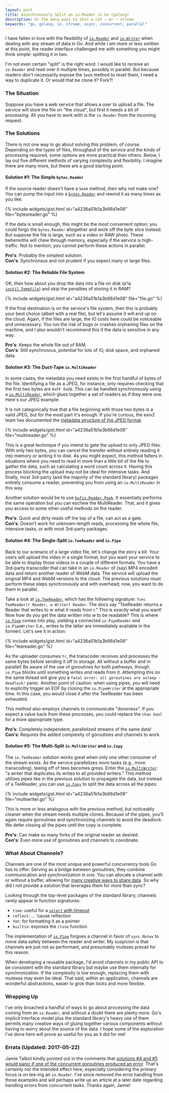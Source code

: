 ```yaml
---
layout: post
title: Asynchronously Split an io.Reader in Go (golang)
description: Or the many ways to skin a cat — er — stream
keywords: "go, golang, io, stream, async, concurrent, parallel"
---
```


I have fallen in love with the flexibility of [`io.Reader`][reader] and [`io.Writer`][writer] when dealing with any stream of data in Go. And while I am more or less smitten at this point, the reader interface challenged me with something you might think simple: splitting it in two.

I'm not even certain "split" is the right word. I would like to receive an `io.Reader` and read over it multiple times, possibly in parallel. But because readers don't necessarily expose the `Seek` method to reset them, I need a way to duplicate it. Or would that be clone it? Fork?!

### The Situation

Suppose you have a web service that allows a user to upload a file. The service will store the file on "the cloud", but first it needs a bit of processing. All you have to work with is the `io.Reader` from the incoming request.

### The Solutions

There is not one way to go about solving this problem, of course. Depending on the types of files, throughput of the service and the kinds of processing required, some options are more practical than others. Below, I lay out five different methods of varying complexity and flexibility. I imagine there are many more, but these are a good starting point.

#### Solution #1: The Simple `bytes.Reader`

If the source reader doesn't have a `Seek` method, then why not make one? You can pump the input into a [`bytes.Reader`][bytes] and rewind it as many times as you like:

{% include widgets/gist.html id="a4236a51b1a3b66d1e08" file="bytesreader.go" %}

If the data is small enough, this might be the most convenient option; you could forgo the `bytes.Reader` altogether and work off the byte slice instead. But suppose the file is large, such as a video or RAW photo. These behemoths will chew through memory, especially if the service is high-traffic. Not to mention, you cannot perform these actions in parallel.

**Pro's**: Probably the simplest solution.<br/>
**Con's**: Synchronous and not prudent if you expect many or large files.

#### Solution #2: The Reliable File System

OK, then how about you drop the data into a file on disk (a'la [`ioutil.TempFile`][tempFile]) and skip the penalties of storing it in RAM?

{% include widgets/gist.html id="a4236a51b1a3b66d1e08" file="file.go" %}

If the final destination is on the service's file system, then this is probably your best choice (albeit with a real file), but let's assume it will end up on the cloud. Again, if the files are large, the IO costs here could be noticeable and unnecessary. You run the risk of bugs or crashes orphaning files on the machine, and I also wouldn't recommend this if the data is sensitive in any way.

**Pro's**: Keeps the whole file out of RAM.<br/>
**Con's**: Still synchronous, potential for lots of IO, disk space, and orphaned data.

#### Solution #3: The Duct-Tape `io.MultiReader`

In some cases, the metadata you need exists in the first handful of bytes of the file. Identifying a file as a JPEG, for instance, only requires checking that the first two bytes are `0xFF 0xD8`. This can be handled synchronously using a [`io.MultiReader`][multiReader], which glues together a set of readers as if they were one. Here's our JPEG example:

<aside>It is not categorically true that a file beginning with those two bytes is a valid JPEG, but for the most part it's enough. If you're curious, the exiv2 team has documented the <a href="http://dev.exiv2.org/projects/exiv2/wiki/The_Metadata_in_JPEG_files">metadata structure of the JPEG format</a>.</aside>

{% include widgets/gist.html id="a4236a51b1a3b66d1e08" file="multireader.go" %}

This is a great technique if you intend to gate the upload to only JPEG files. With only two bytes, you can cancel the transfer without entirely reading it into memory or writing it to disk. As you might expect, this method falters in situations where you need to read in more than a little bit of the file to gather the data, such as calculating a word count across it. Having this process blocking the upload may not be ideal for intensive tasks. And finally, most 3rd-party (and the majority of the standard library) packages entirely consume a reader, preventing you from using an `io.MultiReader` in this way.

Another solution would be to use [`bufio.Reader.Peek`][peek]. It essentially performs the same operation but you can eschew the MultiReader. That, and it gives you access to some other useful methods on the reader.

**Pro's**: Quick and dirty reads off the top of a file, can act as a gate.<br/>
**Con's**: Doesn't work for unknown-length reads, processing the whole file, intensive tasks, or with most 3rd-party packages.

#### Solution #4: The Single-Split `io.TeeReader` and `io.Pipe`

Back to our scenario of a large video file, let's change the story a bit. Your users will upload the video in a single format, but you want your service to be able to display those videos in a couple of different formats. You have a 3rd-party transcoder that can take in an `io.Reader` of (say) MP4 encoded data and return another reader of WebM data. The service will upload the original MP4 and WebM versions to the cloud. The previous solutions must perform these steps synchronously and with overhead; now, you want to do them in parallel.

Take a look at [`io.TeeReader`][teeReader], which has the following signature: `func TeeReader(r Reader, w Writer) Reader`. The docs say "TeeReader returns a Reader that writes to w what it reads from r." This is *exactly* what you want! Now how do you get the data written into *w* to be readable? This is where [`io.Pipe`][pipe] comes into play, yielding a connected `io.PipeReader` and `io.PipeWriter` (i.e., writes to the latter are immediately available in the former). Let's see it in action:

{% include widgets/gist.html id="a4236a51b1a3b66d1e08" file="teereader.go" %}

As the uploader consumes `tr`, the transcoder receives and processes the same bytes before sending it off to storage. All without a buffer and in parallel! Be aware of the use of goroutines for both pathways, though. `io.Pipe` blocks until something writes *and* reads from it. Attempting this on the same thread will give you a `fatal error: all goroutines are asleep - deadlock!` panic. Another point of caution: when using pipes, you will need to explicitly trigger an EOF by closing the `io.PipeWriter` at the appropriate time. In this case, you would close it after the TeeReader has been exhausted.

This method also employs channels to communicate "doneness". If you expect a value back from these processes, you could replace the `chan bool` for a more appropriate type.

**Pro's**: Completely independent, parallelized streams of the same data!<br/>
**Con's**: Requires the added complexity of goroutines and channels to work.

#### Solution #5: The Multi-Split `io.MultiWriter` and `io.Copy`

The `io.TeeReader` solution works great when only one other consumer of the stream exists. As the service parallelizes more tasks (e.g., more transcoding), teeing off of tees becomes gross. Enter the [`io.MultiWriter`][multiWriter]: "a writer that duplicates its writes to all provided writers." This method utilizes pipes like in the previous solution to propagate the data, but instead of a TeeReader, you can use [`io.Copy`][copy] to split the data across all the pipes:

{% include widgets/gist.html id="a4236a51b1a3b66d1e08" file="multiwriter.go" %}

This is more or less analogous with the previous method, but noticeably cleaner when the stream needs multiple clones. Because of the pipes, you'll again require goroutines and synchronizing channels to avoid the deadlock. We defer closing all the pipes until the copy is complete.

**Pro's**: Can make as many forks of the original reader as desired.<br/>
**Con's**: Even more use of goroutines and channels to coordinate.

### What About Channels?

Channels are one of the most unique and powerful concurrency tools Go has to offer. Serving as a bridge between goroutines, they combine communication and synchronization in one. You can allocate a channel with or without a buffer, allowing for [many creative ways to share data][channels]. So why did I not provide a solution that leverages them for more than sync?

Looking through the top-level packages of the standard library, channels rarely appear in function signatures:

* `time`: useful for a [`select` with timeout][chanTimeout]
* `reflect`: … 'cause reflection
* `fmt`: for formatting it as a pointer
* `builtin`: exposes the `close` function

The implementation of [`io.Pipe`][pipeSrc] forgoes a channel in favor of `sync.Mutex` to move data safely between the reader and writer. My suspicion is that channels are just not as performant, and presumably mutexes prevail for this reason.

When developing a reusable package, I'd avoid channels in my public API to be consistent with the standard library but maybe use them internally for synchronization. If the complexity is low enough, replacing them with mutexes may even be ideal. That said, within an application, channels are wonderful abstractions, easier to grok than locks and more flexible.

### Wrapping Up

I've only broached a handful of ways to go about processing the data coming from an `io.Reader`, and without a doubt there are plenty more. Go's implicit interface model plus the standard library's heavy use of them permits many creative ways of gluing together various components without having to worry about the source of the data. I hope some of the exploration I've done here will prove as useful for you as it did for me!

### Errata (Updated: 2017-05-22)

Jamie Talbot kindly pointed out in the comments that [solutions #4 and #5 would panic if one of the concurrent goroutines produced an error][panic]. That's certainly not the intended effect here, especially considering the primary focus is on tee-ing an `io.Reader`. I've since removed the error handling from those examples and will perhaps write up an article at a later date regarding handling errors from concurrent tasks. Thanks again, Jamie!

[bytes]: https://golang.org/pkg/bytes/#NewReader
[chan]: https://golang.org/ref/mem#tmp_7
[channels]: https://golang.org/doc/effective_go.html#channels
[chanTimeout]: https://gobyexample.com/timeouts
[copy]: https://golang.org/pkg/io/#Copy
[multiReader]: https://golang.org/pkg/io/#MultiReader
[multiWriter]: https://golang.org/pkg/io/#MultiWriter
[peek]: https://golang.org/pkg/bufio/#Reader.Peek
[pipe]: https://golang.org/pkg/io/#Pipe
[pipeSrc]: https://golang.org/src/io/pipe.go
[reader]: https://golang.org/pkg/io/#Reader
[readFrom]: https://golang.org/pkg/bytes/#Buffer.ReadFrom
[teeReader]: https://golang.org/pkg/io/#TeeReader
[tempFile]: https://golang.org/pkg/io/ioutil/#TempFile
[writer]: https://golang.org/pkg/io/#Writer
[panic]: https://disqus.com/home/discussion/rodaine/asynchronously_split_an_ioreader_in_go_golang_rodaine_51/#comment-3170239653
